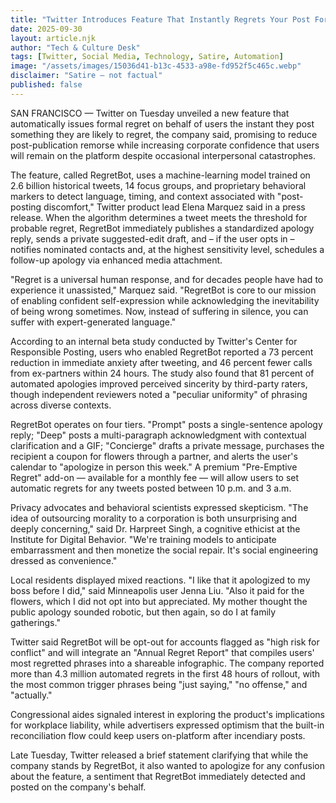 ```yaml
---
title: "Twitter Introduces Feature That Instantly Regrets Your Post For You"
date: 2025-09-30
layout: article.njk
author: "Tech & Culture Desk"
tags: [Twitter, Social Media, Technology, Satire, Automation]
image: "/assets/images/15036d41-b13c-4533-a98e-fd952f5c465c.webp"
disclaimer: "Satire — not factual"
published: false
---
```


SAN FRANCISCO — Twitter on Tuesday unveiled a new feature that automatically issues formal regret on behalf of users the instant they post something they are likely to regret, the company said, promising to reduce post-publication remorse while increasing corporate confidence that users will remain on the platform despite occasional interpersonal catastrophes.

The feature, called RegretBot, uses a machine-learning model trained on 2.6 billion historical tweets, 14 focus groups, and proprietary behavioral markers to detect language, timing, and context associated with "post-posting discomfort," Twitter product lead Elena Marquez said in a press release. When the algorithm determines a tweet meets the threshold for probable regret, RegretBot immediately publishes a standardized apology reply, sends a private suggested-edit draft, and – if the user opts in – notifies nominated contacts and, at the highest sensitivity level, schedules a follow-up apology via enhanced media attachment.

"Regret is a universal human response, and for decades people have had to experience it unassisted," Marquez said. "RegretBot is core to our mission of enabling confident self-expression while acknowledging the inevitability of being wrong sometimes. Now, instead of suffering in silence, you can suffer with expert-generated language."

According to an internal beta study conducted by Twitter's Center for Responsible Posting, users who enabled RegretBot reported a 73 percent reduction in immediate anxiety after tweeting, and 46 percent fewer calls from ex-partners within 24 hours. The study also found that 81 percent of automated apologies improved perceived sincerity by third-party raters, though independent reviewers noted a "peculiar uniformity" of phrasing across diverse contexts.

RegretBot operates on four tiers. "Prompt" posts a single-sentence apology reply; "Deep" posts a multi-paragraph acknowledgment with contextual clarification and a GIF; "Concierge" drafts a private message, purchases the recipient a coupon for flowers through a partner, and alerts the user's calendar to "apologize in person this week." A premium "Pre-Emptive Regret" add-on — available for a monthly fee — will allow users to set automatic regrets for any tweets posted between 10 p.m. and 3 a.m.

Privacy advocates and behavioral scientists expressed skepticism. "The idea of outsourcing morality to a corporation is both unsurprising and deeply concerning," said Dr. Harpreet Singh, a cognitive ethicist at the Institute for Digital Behavior. "We're training models to anticipate embarrassment and then monetize the social repair. It's social engineering dressed as convenience."

Local residents displayed mixed reactions. "I like that it apologized to my boss before I did," said Minneapolis user Jenna Liu. "Also it paid for the flowers, which I did not opt into but appreciated. My mother thought the public apology sounded robotic, but then again, so do I at family gatherings."

Twitter said RegretBot will be opt-out for accounts flagged as "high risk for conflict" and will integrate an "Annual Regret Report" that compiles users' most regretted phrases into a shareable infographic. The company reported more than 4.3 million automated regrets in the first 48 hours of rollout, with the most common trigger phrases being "just saying," "no offense," and "actually."

Congressional aides signaled interest in exploring the product's implications for workplace liability, while advertisers expressed optimism that the built-in reconciliation flow could keep users on-platform after incendiary posts.

Late Tuesday, Twitter released a brief statement clarifying that while the company stands by RegretBot, it also wanted to apologize for any confusion about the feature, a sentiment that RegretBot immediately detected and posted on the company's behalf.